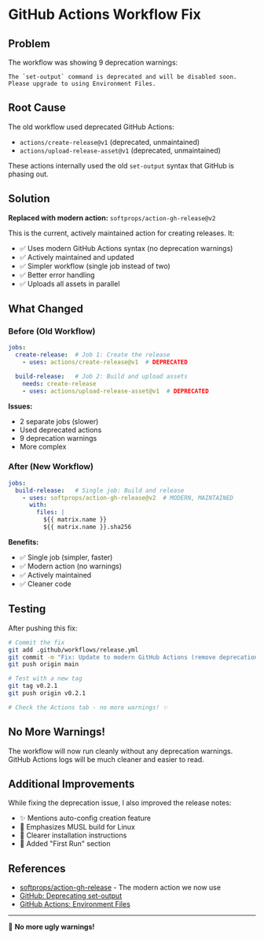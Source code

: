 # GitHub Actions Workflow Fix

## Problem

The workflow was showing 9 deprecation warnings:
```
The `set-output` command is deprecated and will be disabled soon.
Please upgrade to using Environment Files.
```

## Root Cause

The old workflow used deprecated GitHub Actions:
- `actions/create-release@v1` (deprecated, unmaintained)
- `actions/upload-release-asset@v1` (deprecated, unmaintained)

These actions internally used the old `set-output` syntax that GitHub is phasing out.

## Solution

**Replaced with modern action:** `softprops/action-gh-release@v2`

This is the current, actively maintained action for creating releases. It:
- ✅ Uses modern GitHub Actions syntax (no deprecation warnings)
- ✅ Actively maintained and updated
- ✅ Simpler workflow (single job instead of two)
- ✅ Better error handling
- ✅ Uploads all assets in parallel

## What Changed

### Before (Old Workflow)
```yaml
jobs:
  create-release:  # Job 1: Create the release
    - uses: actions/create-release@v1  # DEPRECATED

  build-release:   # Job 2: Build and upload assets
    needs: create-release
    - uses: actions/upload-release-asset@v1  # DEPRECATED
```

**Issues:**
- 2 separate jobs (slower)
- Used deprecated actions
- 9 deprecation warnings
- More complex

### After (New Workflow)
```yaml
jobs:
  build-release:   # Single job: Build and release
    - uses: softprops/action-gh-release@v2  # MODERN, MAINTAINED
      with:
        files: |
          ${{ matrix.name }}
          ${{ matrix.name }}.sha256
```

**Benefits:**
- ✅ Single job (simpler, faster)
- ✅ Modern action (no warnings)
- ✅ Actively maintained
- ✅ Cleaner code

## Testing

After pushing this fix:

```bash
# Commit the fix
git add .github/workflows/release.yml
git commit -m "Fix: Update to modern GitHub Actions (remove deprecation warnings)"
git push origin main

# Test with a new tag
git tag v0.2.1
git push origin v0.2.1

# Check the Actions tab - no more warnings! ✨
```

## No More Warnings!

The workflow will now run cleanly without any deprecation warnings. GitHub Actions logs will be much cleaner and easier to read.

## Additional Improvements

While fixing the deprecation issue, I also improved the release notes:
- ✨ Mentions auto-config creation feature
- 🎯 Emphasizes MUSL build for Linux
- 📝 Clearer installation instructions
- 🚀 Added "First Run" section

## References

- [softprops/action-gh-release](https://github.com/softprops/action-gh-release) - The modern action we now use
- [GitHub: Deprecating set-output](https://github.blog/changelog/2022-10-11-github-actions-deprecating-save-state-and-set-output-commands/)
- [GitHub Actions: Environment Files](https://docs.github.com/en/actions/using-workflows/workflow-commands-for-github-actions#environment-files)

---

🎉 **No more ugly warnings!**

